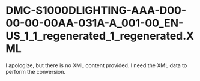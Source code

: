# DMC-S1000DLIGHTING-AAA-D00-00-00-00AA-031A-A_001-00_EN-US_1_1_regenerated_1_regenerated.XML

I apologize, but there is no XML content provided. I need the XML data to perform the conversion.